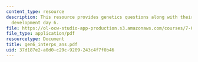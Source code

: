 ```yaml
---
content_type: resource
description: This resource provides genetics questions along with their answers for
  development day 6.
file: https://ol-ocw-studio-app-production.s3.amazonaws.com/courses/7-02-experimental-biology-communication-spring-2005/37d187e2a0d0c29c9209243c4f7f0b46_gen6_interps_ans.pdf
file_type: application/pdf
resourcetype: Document
title: gen6_interps_ans.pdf
uid: 37d187e2-a0d0-c29c-9209-243c4f7f0b46
---
```

